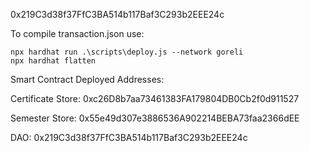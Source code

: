 0x219C3d38f37FfC3BA514b117Baf3C293b2EEE24c

To compile transaction.json use:

```
npx hardhat run .\scripts\deploy.js --network goreli
npx hardhat flatten
```

Smart Contract Deployed Addresses:

Certificate Store: 0xc26D8b7aa73461383FA179804DB0Cb2f0d911527

Semester Store: 0x55e49d307e3886536A902214BEBA73faa2366dEE

DAO: 0x219C3d38f37FfC3BA514b117Baf3C293b2EEE24c
